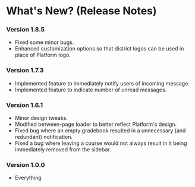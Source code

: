 # What's New? (Release Notes)


### Version 1.8.5
* Fixed some minor bugs.
* Enhanced customization options so that district logos can be used in place of Platform logo.

### Version 1.7.3
* Implemented feature to immediately notify users of incoming message.
* Implemented feature to indicate number of unread messages.

### Version 1.6.1
* Minor design tweaks.
* Modified between-page loader to better reflect Platform's design.
* Fixed bug where an empty gradebook resulted in a unnecessary (and redundant) notification.
* Fixed a bug where leaving a course would not always result in it being immediately removed from the sidebar.

### Version 1.0.0
* Everything
